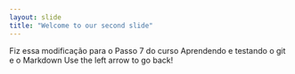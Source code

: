 ```yaml
---
layout: slide
title: "Welcome to our second slide"
---
```

Fiz essa modificação para o Passo 7 do curso
Aprendendo e testando o git e o Markdown
Use the left arrow to go back!
